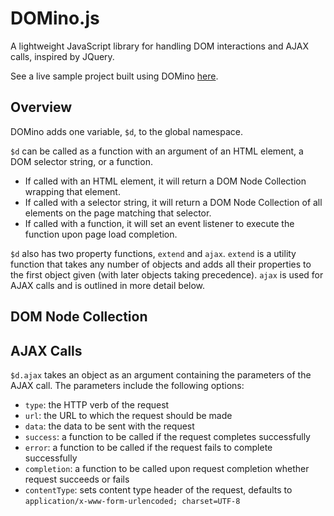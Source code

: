 # DOMino.js

A lightweight JavaScript library for handling DOM interactions and AJAX calls, inspired by JQuery.

See a live sample project built using DOMino [here](http://zdgarcia.com/DOMino).

## Overview

DOMino adds one variable, `$d`, to the global namespace.

`$d` can be called as a function with an argument of an HTML element, a DOM selector string, or a function.
* If called with an HTML element, it will return a DOM Node Collection wrapping that element.
* If called with a selector string, it will return a DOM Node Collection of all elements on the page matching that selector.
* If called with a function, it will set an event listener to execute the function upon page load completion.

`$d` also has two property functions, `extend` and `ajax`. `extend` is a utility function that takes any number of objects and adds all their properties to the first object given (with later objects taking precedence). `ajax` is used for AJAX calls and is outlined in more detail below.

## DOM Node Collection

## AJAX Calls

`$d.ajax` takes an object as an argument containing the parameters of the AJAX call. The parameters include the following options:
* `type`: the HTTP verb of the request
* `url`: the URL to which the request should be made
* `data`: the data to be sent with the request
* `success`: a function to be called if the request completes successfully
* `error`: a function to be called if the request fails to complete successfully
* `completion`: a function to be called upon request completion whether request succeeds or fails
* `contentType`: sets content type header of the request, defaults to `application/x-www-form-urlencoded; charset=UTF-8`
